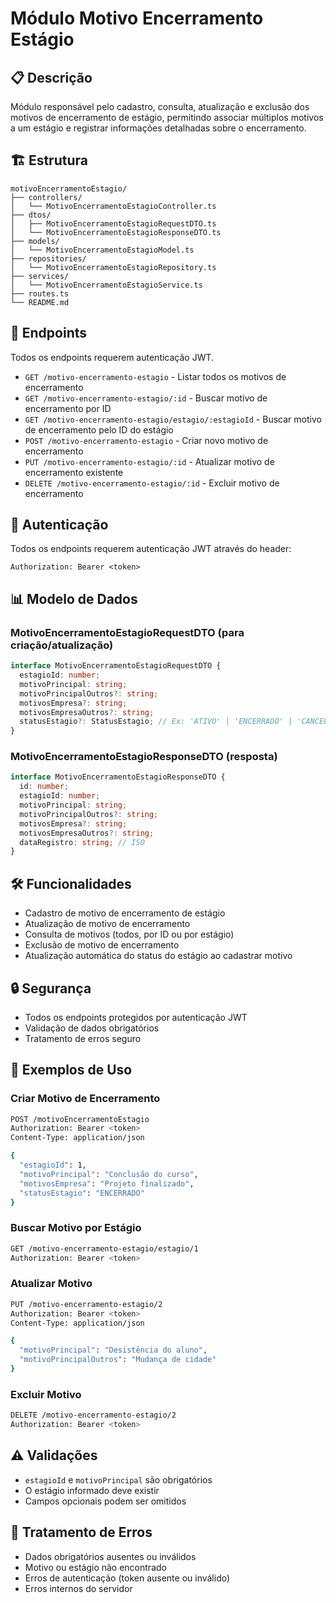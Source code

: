 # Módulo Motivo Encerramento Estágio

## 📋 Descrição

Módulo responsável pelo cadastro, consulta, atualização e exclusão dos motivos de encerramento de estágio, permitindo associar múltiplos motivos a um estágio e registrar informações detalhadas sobre o encerramento.

## 🏗️ Estrutura

```
motivoEncerramentoEstagio/
├── controllers/
│   └── MotivoEncerramentoEstagioController.ts
├── dtos/
│   ├── MotivoEncerramentoEstagioRequestDTO.ts
│   └── MotivoEncerramentoEstagioResponseDTO.ts
├── models/
│   └── MotivoEncerramentoEstagioModel.ts
├── repositories/
│   └── MotivoEncerramentoEstagioRepository.ts
├── services/
│   └── MotivoEncerramentoEstagioService.ts
├── routes.ts
└── README.md
```

## 📡 Endpoints

Todos os endpoints requerem autenticação JWT.

- `GET /motivo-encerramento-estagio` - Listar todos os motivos de encerramento
- `GET /motivo-encerramento-estagio/:id` - Buscar motivo de encerramento por ID
- `GET /motivo-encerramento-estagio/estagio/:estagioId` - Buscar motivo de encerramento pelo ID do estágio
- `POST /motivo-encerramento-estagio` - Criar novo motivo de encerramento
- `PUT /motivo-encerramento-estagio/:id` - Atualizar motivo de encerramento existente
- `DELETE /motivo-encerramento-estagio/:id` - Excluir motivo de encerramento

## 🔐 Autenticação

Todos os endpoints requerem autenticação JWT através do header:

```
Authorization: Bearer <token>
```

## 📊 Modelo de Dados

### MotivoEncerramentoEstagioRequestDTO (para criação/atualização)

```typescript
interface MotivoEncerramentoEstagioRequestDTO {
  estagioId: number;
  motivoPrincipal: string;
  motivoPrincipalOutros?: string;
  motivosEmpresa?: string;
  motivosEmpresaOutros?: string;
  statusEstagio?: StatusEstagio; // Ex: 'ATIVO' | 'ENCERRADO' | 'CANCELADO'
}
```

### MotivoEncerramentoEstagioResponseDTO (resposta)

```typescript
interface MotivoEncerramentoEstagioResponseDTO {
  id: number;
  estagioId: number;
  motivoPrincipal: string;
  motivoPrincipalOutros?: string;
  motivosEmpresa?: string;
  motivosEmpresaOutros?: string;
  dataRegistro: string; // ISO
}
```

## 🛠️ Funcionalidades

- Cadastro de motivo de encerramento de estágio
- Atualização de motivo de encerramento
- Consulta de motivos (todos, por ID ou por estágio)
- Exclusão de motivo de encerramento
- Atualização automática do status do estágio ao cadastrar motivo

## 🔒 Segurança

- Todos os endpoints protegidos por autenticação JWT
- Validação de dados obrigatórios
- Tratamento de erros seguro

## 📝 Exemplos de Uso

### Criar Motivo de Encerramento

```bash
POST /motivoEncerramentoEstagio
Authorization: Bearer <token>
Content-Type: application/json

{
  "estagioId": 1,
  "motivoPrincipal": "Conclusão do curso",
  "motivosEmpresa": "Projeto finalizado",
  "statusEstagio": "ENCERRADO"
}
```

### Buscar Motivo por Estágio

```bash
GET /motivo-encerramento-estagio/estagio/1
Authorization: Bearer <token>
```

### Atualizar Motivo

```bash
PUT /motivo-encerramento-estagio/2
Authorization: Bearer <token>
Content-Type: application/json

{
  "motivoPrincipal": "Desistência do aluno",
  "motivoPrincipalOutros": "Mudança de cidade"
}
```

### Excluir Motivo

```bash
DELETE /motivo-encerramento-estagio/2
Authorization: Bearer <token>
```

## ⚠️ Validações

- `estagioId` e `motivoPrincipal` são obrigatórios
- O estágio informado deve existir
- Campos opcionais podem ser omitidos

## 🚨 Tratamento de Erros

- Dados obrigatórios ausentes ou inválidos
- Motivo ou estágio não encontrado
- Erros de autenticação (token ausente ou inválido)
- Erros internos do servidor
